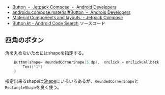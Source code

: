 - [Button  -  Jetpack Compose  -  Android Developers](https://developer.android.com/jetpack/compose/components/button)
- [androidx.compose.material#Button  -  Android Developers](https://developer.android.com/reference/kotlin/androidx/compose/material/package-summary#Button%28kotlin.Function0,androidx.compose.ui.Modifier,kotlin.Boolean,androidx.compose.foundation.interaction.MutableInteractionSource,androidx.compose.material.ButtonElevation,androidx.compose.ui.graphics.Shape,androidx.compose.foundation.BorderStroke,androidx.compose.material.ButtonColors,androidx.compose.foundation.layout.PaddingValues,kotlin.Function1%29)
- [Material Components and layouts  - Jetpack Compose](https://developer.android.com/jetpack/compose/layouts/material)
- [Button.kt - Android Code Search](https://cs.android.com/androidx/platform/frameworks/support/+/androidx-main:compose/material/material/src/commonMain/kotlin/androidx/compose/material/Button.kt) ソースコード

## 四角のボタン

角を丸めないためにはshapeを指定する。

```kotlin
    Button(shape= RoundedCornerShape(5.dp),  onClick = onClickCallback) {
        Text("1")
    }
```

指定出来るshapeは[Shape](Shape)にいろいろあるが、`RoundedCornerShape`と`RectangleShape`を良く使う。